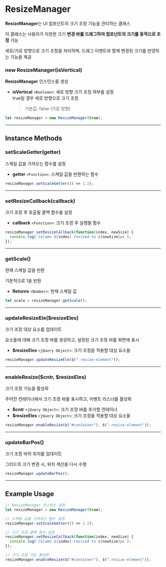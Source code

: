 # ResizeManager

**ResizeManager**는 UI 컴포넌트의 크기 조정 기능을 관리하는 클래스

이 클래스는 사용자가 지정한 크기 **변경 바를 드래그하여 컴포넌트의 크기를 동적으로 조정** 가능

세로/가로 방향으로 크기 조정을 처리하며, 드래그 이벤트와 함께 변경된 크기를 반영하는 기능을 제공

### new ResizeManager(isVertical)

**ResizeManager** 인스턴스를 생성

*   **isVertical** `<Boolean>`: 세로 방향 크기 조정 여부를 설정\
    true일 경우 세로 방향으로 크기 조정

    > 기본값: false (가로 방향)

```js
let resizeManager = new ResizeManager(true);
```

***

## Instance Methods

### setScaleGetter(getter)

스케일 값을 가져오는 함수를 설정

* **getter** `<Function>`: 스케일 값을 반환하는 함수

```js
resizeManager.setScaleGetter(() => 1.2);
```

***

### setResizeCallback(callback)

크기 조정 후 호출될 콜백 함수를 설정

* **callback** `<Function>`: 크기 조정 후 실행될 함수

```js
resizeManager.setResizeCallback(function(index, newSize) {
  console.log(`Column ${index} resized to ${newSize}px`);
});
```

***

### getScale()

현재 스케일 값을 반환

기본적으로 1을 반환

* **Returns** `<Number>`: 현재 스케일 값

```js
let scale = resizeManager.getScale();
```

***

### updateResizeEle($resizeEles)

크기 조정 대상 요소를 업데이트

요소들에 대해 크기 조정 바를 생성하고, 설정된 크기 조정 바를 화면에 표시

* **$resizeEles** `<jQuery Object>`: 크기 조정을 적용할 대상 요소들

```js
resizeManager.updateResizeEle($(".resize-element"));
```

***

### enableResize($cntr, $resizeEles)

크기 조정 기능을 활성화

주어진 컨테이너에서 크기 조정 바를 표시하고, 이벤트 리스너를 활성화

* **$cntr** `<jQuery Object>`: 크기 조정 바를 추가할 컨테이너
* **$resizeEles** `<jQuery Object>`: 크기 조정을 적용할 대상 요소들

```js
resizeManager.enableResize($("#container"), $(".resize-element"));
```

***

### updateBarPos()

크기 조정 바의 위치를 업데이트

그리드의 크기 변경 시, 위치 계산을 다시 수행

```js
resizeManager.updateBarPos();
```

***

## Example Usage

```js
// ResizeManager 인스턴스 생성
let resizeManager = new ResizeManager(true);

// 스케일 값을 가져오는 함수 설정
resizeManager.setScaleGetter(() => 1.2);

// 크기 조정 콜백 함수 설정
resizeManager.setResizeCallback(function(index, newSize) {
  console.log(`Column ${index} resized to ${newSize}px`);
});

// 크기 조정 기능 활성화
resizeManager.enableResize($("#container"), $(".resize-element"));
```
